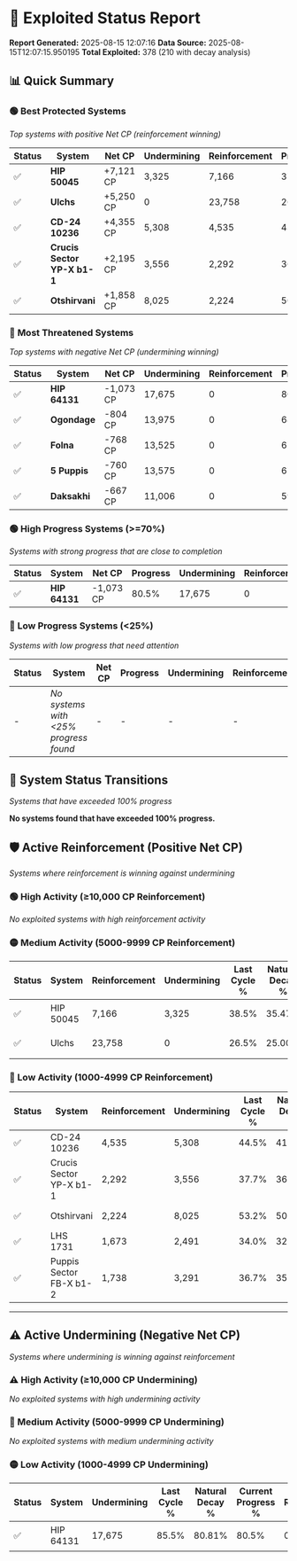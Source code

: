 # 🌟 Exploited Status Report

**Report Generated:** 2025-08-15 12:07:16
**Data Source:** 2025-08-15T12:07:15.950195
**Total Exploited:** 378 (210 with decay analysis)

## 📊 Quick Summary

### 🟢 **Best Protected Systems**
*Top systems with positive Net CP (reinforcement winning)*

| Status | System | Net CP | Undermining | Reinforcement | Progress |
|--------|--------|--------|-------------|---------------|----------|
| ✅ | **HIP 50045** | +7,121 CP | 3,325 | 7,166 | 37.5% |
| ✅ | **Ulchs** | +5,250 CP | 0 | 23,758 | 26.5% |
| ✅ | **CD-24 10236** | +4,355 CP | 5,308 | 4,535 | 43.0% |
| ✅ | **Crucis Sector YP-X b1-1** | +2,195 CP | 3,556 | 2,292 | 36.7% |
| ✅ | **Otshirvani** | +1,858 CP | 8,025 | 2,224 | 50.9% |

### 🔴 **Most Threatened Systems**
*Top systems with negative Net CP (undermining winning)*

| Status | System | Net CP | Undermining | Reinforcement | Progress |
|--------|--------|--------|-------------|---------------|----------|
| ✅ | **HIP 64131** | -1,073 CP | 17,675 | 0 | 80.5% |
| ✅ | **Ogondage** | -804 CP | 13,975 | 0 | 68.9% |
| ✅ | **Folna** | -768 CP | 13,525 | 0 | 67.5% |
| ✅ | **5 Puppis** | -760 CP | 13,575 | 0 | 67.7% |
| ✅ | **Daksakhi** | -667 CP | 11,006 | 0 | 59.3% |

### 🟢 **High Progress Systems (>=70%)**
*Systems with strong progress that are close to completion*

| Status | System | Net CP | Progress | Undermining | Reinforcement |
|--------|--------|--------|----------|-------------|---------------|
| ✅ | **HIP 64131** | -1,073 CP | 80.5% | 17,675 | 0 |

### 🔴 **Low Progress Systems (<25%)**
*Systems with low progress that need attention*

| Status | System | Net CP | Progress | Undermining | Reinforcement |
|--------|--------|--------|----------|-------------|---------------|
| - | *No systems with <25% progress found* | - | - | - | - |
## 🔄 System Status Transitions
*Systems that have exceeded 100% progress*

**No systems found that have exceeded 100% progress.**

## 🛡️ Active Reinforcement (Positive Net CP)
*Systems where reinforcement is winning against undermining*

### 🟢 High Activity (≥10,000 CP Reinforcement)

*No exploited systems with high reinforcement activity*

### 🟡 Medium Activity (5000-9999 CP Reinforcement)

| Status | System | Reinforcement | Undermining | Last Cycle % | Natural Decay % | Current Progress % | Current CP | Net CP | Activity |
|--------|--------|---------------|-------------|--------------|-----------------|-------------------|------------|--------|----------|
| ✅ | HIP 50045 | 7,166 | 3,325 | 38.5% | 35.47% | 37.5% | 131,250 | +7,121 | 🟡 Medium Reinforcement |
| ✅ | Ulchs | 23,758 | 0 | 26.5% | 25.00% | 26.5% | 92,750 | +5,250 | 🟡 Medium Reinforcement |

### 🔴 Low Activity (1000-4999 CP Reinforcement)

| Status | System | Reinforcement | Undermining | Last Cycle % | Natural Decay % | Current Progress % | Current CP | Net CP | Activity |
|--------|--------|---------------|-------------|--------------|-----------------|-------------------|------------|--------|----------|
| ✅ | CD-24 10236 | 4,535 | 5,308 | 44.5% | 41.76% | 43.0% | 150,500 | +4,355 | 🔵 Low Reinforcement |
| ✅ | Crucis Sector YP-X b1-1 | 2,292 | 3,556 | 37.7% | 36.07% | 36.7% | 128,450 | +2,195 | 🔵 Low Reinforcement |
| ✅ | Otshirvani | 2,224 | 8,025 | 53.2% | 50.37% | 50.9% | 178,150 | +1,858 | 🔵 Low Reinforcement |
| ✅ | LHS 1731 | 1,673 | 2,491 | 34.0% | 32.82% | 33.3% | 116,549 | +1,685 | 🔵 Low Reinforcement |
| ✅ | Puppis Sector FB-X b1-2 | 1,738 | 3,291 | 36.7% | 35.32% | 35.8% | 125,300 | +1,684 | 🔵 Low Reinforcement |


---

## ⚠️ Active Undermining (Negative Net CP)
*Systems where undermining is winning against reinforcement*

### ⚠️ High Activity (≥10,000 CP Undermining)

*No exploited systems with high undermining activity*

### 🔶 Medium Activity (5000-9999 CP Undermining)

*No exploited systems with medium undermining activity*

### 🟡 Low Activity (1000-4999 CP Undermining)

| Status | System | Undermining | Last Cycle % | Natural Decay % | Current Progress % | Reinforcement | Current CP | Net CP | Activity |
|--------|--------|-------------|--------------|-----------------|-------------------|---------------|------------|--------|----------|
| ✅ | HIP 64131 | 17,675 | 85.5% | 80.81% | 80.5% | 0 | 281,750 | -1,073 | 🟡 Low Undermining |
